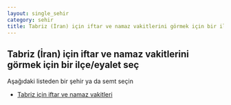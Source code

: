 ```yaml
---
layout: single_sehir
category: sehir
title: Tabriz (İran) için iftar ve namaz vakitlerini görmek için bir ilçe/eyalet seç
---
```



## Tabriz (İran) için iftar ve namaz vakitlerini görmek için bir ilçe/eyalet seç

Aşağıdaki listeden bir şehir ya da semt seçin


* [Tabriz için iftar ve namaz vakitleri](/iftar.html?sehir=Tabriz&ulke=İran&state=Tabriz)
